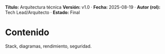**Título:** Arquitectura técnica
**Versión:** v1.0 · **Fecha:** 2025-08-19 · **Autor (rol):** Tech Lead/Arquitecto · **Estado:** Final

# Contenido
Stack, diagramas, rendimiento, seguridad.
